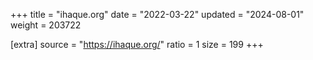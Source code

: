 +++
title = "ihaque.org"
date = "2022-03-22"
updated = "2024-08-01"
weight = 203722

[extra]
source = "https://ihaque.org/"
ratio = 1
size = 199
+++
